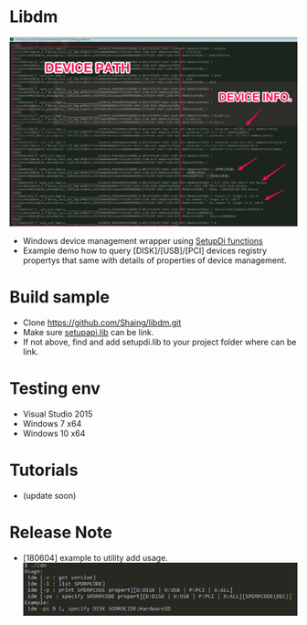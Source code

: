 # Libdm
![expample](/libdm.PNG)
- Windows device management wrapper using [SetupDi functions](https://docs.microsoft.com/zh-tw/windows-hardware/drivers/install/device-information-sets)
- Example demo how to query [DISK]/[USB]/[PCI] devices registry propertys that same with details of properties of device management.
# Build sample
- Clone https://github.com/Shaing/libdm.git
- Make sure [setupapi.lib](https://msdn.microsoft.com/en-us/library/windows/desktop/cc185682(v=vs.85).aspx) can be link.
- If not above, find and add setupdi.lib to your project folder where can be link.
# Testing env
- Visual Studio 2015
- Windows 7 x64
- Windows 10 x64
# Tutorials
- (update soon)
# Release Note
- [180604] example to utility add usage.
![usage](/usage.PNG)


